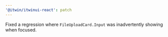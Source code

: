 ```yaml
---
'@itwin/itwinui-react': patch
---
```


Fixed a regression where `FileUploadCard.Input` was inadvertently showing when focused.
